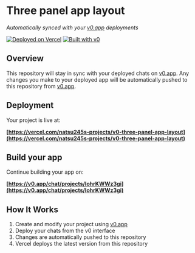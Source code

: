 # Three panel app layout

*Automatically synced with your [v0.app](https://v0.app) deployments*

[![Deployed on Vercel](https://img.shields.io/badge/Deployed%20on-Vercel-black?style=for-the-badge&logo=vercel)](https://vercel.com/natsu245s-projects/v0-three-panel-app-layout)
[![Built with v0](https://img.shields.io/badge/Built%20with-v0.app-black?style=for-the-badge)](https://v0.app/chat/projects/IohrKWWz3gi)

## Overview

This repository will stay in sync with your deployed chats on [v0.app](https://v0.app).
Any changes you make to your deployed app will be automatically pushed to this repository from [v0.app](https://v0.app).

## Deployment

Your project is live at:

**[https://vercel.com/natsu245s-projects/v0-three-panel-app-layout](https://vercel.com/natsu245s-projects/v0-three-panel-app-layout)**

## Build your app

Continue building your app on:

**[https://v0.app/chat/projects/IohrKWWz3gi](https://v0.app/chat/projects/IohrKWWz3gi)**

## How It Works

1. Create and modify your project using [v0.app](https://v0.app)
2. Deploy your chats from the v0 interface
3. Changes are automatically pushed to this repository
4. Vercel deploys the latest version from this repository